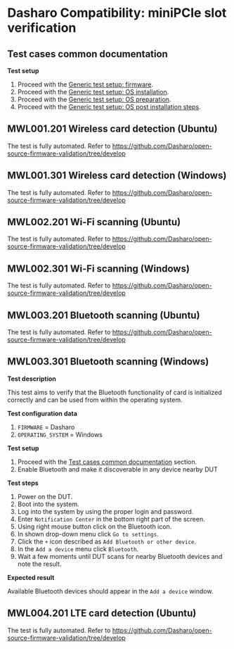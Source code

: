 # Dasharo Compatibility: miniPCIe slot verification

## Test cases common documentation

**Test setup**

1. Proceed with the
   [Generic test setup: firmware](../generic-test-setup.md#firmware).
1. Proceed with the
   [Generic test setup: OS installation](../generic-test-setup.md#os-installation).
1. Proceed with the
   [Generic test setup: OS preparation](../generic-test-setup.md#os-preparation).
1. Proceed with the
   [Generic test setup: OS post installation steps](../generic-test-setup.md#post-installation).

## MWL001.201 Wireless card detection (Ubuntu)

The test is fully automated. Refer to https://github.com/Dasharo/open-source-firmware-validation/tree/develop

## MWL001.301 Wireless card detection (Windows)

The test is fully automated. Refer to https://github.com/Dasharo/open-source-firmware-validation/tree/develop

## MWL002.201 Wi-Fi scanning (Ubuntu)

The test is fully automated. Refer to https://github.com/Dasharo/open-source-firmware-validation/tree/develop

## MWL002.301 Wi-Fi scanning (Windows)

The test is fully automated. Refer to https://github.com/Dasharo/open-source-firmware-validation/tree/develop

## MWL003.201 Bluetooth scanning (Ubuntu)

The test is fully automated. Refer to https://github.com/Dasharo/open-source-firmware-validation/tree/develop

## MWL003.301 Bluetooth scanning (Windows)

**Test description**

This test aims to verify that the Bluetooth functionality of card is initialized
correctly and can be used from within the operating system.

**Test configuration data**

1. `FIRMWARE` = Dasharo
1. `OPERATING_SYSTEM` = Windows

**Test setup**

1. Proceed with the
    [Test cases common documentation](#test-cases-common-documentation) section.
1. Enable Bluetooth and make it discoverable in any device nearby DUT

**Test steps**

1. Power on the DUT.
1. Boot into the system.
1. Log into the system by using the proper login and password.
1. Enter `Notification Center` in the bottom right part of the screen.
1. Using right mouse button click on the Bluetooth icon.
1. In shown drop-down menu click `Go to settings`.
1. Click the `+` icon described as `Add Bluetooth or other device`.
1. In the `Add a device` menu click `Bluetooth`.
1. Wait a few moments until DUT scans for nearby Bluetooth devices and note
   the result.

**Expected result**

Available Bluetooth devices should appear in the `Add a device` window.

## MWL004.201 LTE card detection (Ubuntu)

The test is fully automated. Refer to https://github.com/Dasharo/open-source-firmware-validation/tree/develop
